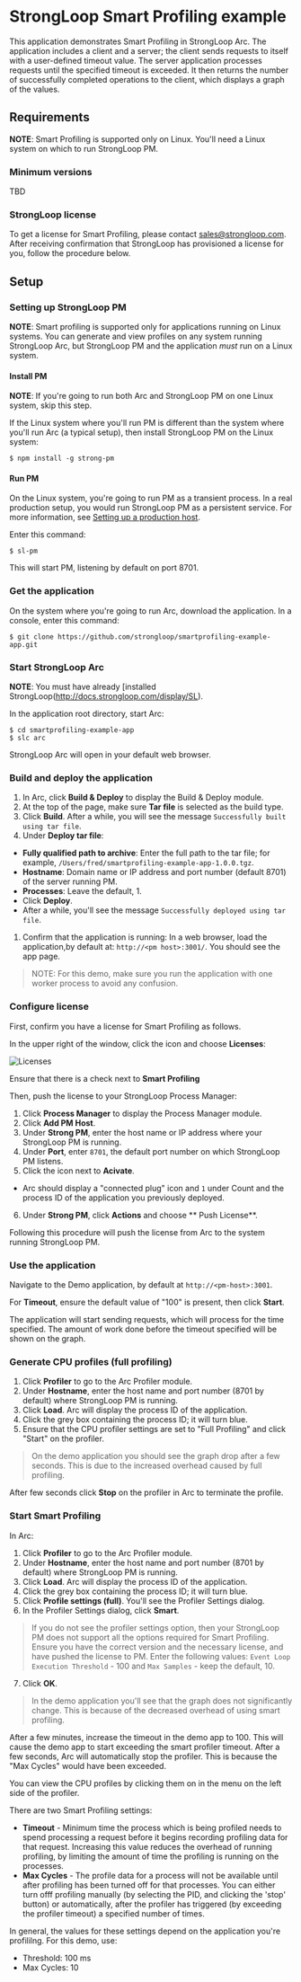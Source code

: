 # StrongLoop Smart Profiling example

This application demonstrates Smart Profiling in StrongLoop Arc. 
The application includes a client and a server; the client sends requests to itself with a 
user-defined timeout value.
The server application processes requests until the specified timeout is exceeded. 
It then returns the number of successfully completed operations to the client, which displays a 
graph of the values.

## Requirements

**NOTE**:  Smart Profiling is supported only on Linux.  You'll need a Linux system on which to run StrongLoop PM.

### Minimum versions

TBD

### StrongLoop license

To get a license for Smart Profiling, please contact sales@strongloop.com.  After receiving confirmation
that StrongLoop has provisioned a license for you, follow the procedure below.

## Setup

### Setting up StrongLoop PM

**NOTE**: Smart profiling is supported only for applications running on Linux systems.  You can generate and view profiles on any system running StrongLoop Arc, but StrongLoop PM and the application _must_ run on a Linux system.

#### Install PM

**NOTE**: If you're going to run both Arc and StrongLoop PM on one Linux system, skip this step.

If the Linux system where you'll run PM is different than the system where you'll run Arc (a typical setup), 
then install StrongLoop PM on the Linux system:

```
$ npm install -g strong-pm
```

#### Run PM

On the Linux system, you're going to run PM as a transient process.
In a real production setup, you would run StrongLoop PM as a persistent service.
For more information, see [Setting up a production host](http://docs.strongloop.com/display/SLC/Setting+up+a+production+host).

Enter this command:
```
$ sl-pm
```

This will start PM, listening by default on port 8701.

### Get the application

On the system where you're going to run Arc, download the application.  In a console, enter this command:

```
$ git clone https://github.com/strongloop/smartprofiling-example-app.git
```

### Start StrongLoop Arc

**NOTE**: You must have already [installed StrongLoop(http://docs.strongloop.com/display/SL).

In the application root directory, start Arc:

```
$ cd smartprofiling-example-app
$ slc arc
```

StrongLoop Arc will open in your default web browser.

### Build and deploy the application

1. In Arc, click **Build & Deploy** to display the Build & Deploy module.
1. At the top of the page, make sure **Tar file** is selected as the build type.  
2. Click **Build**.  After a while, you will see the message `Successfully built using tar file`.
1. Under **Deploy tar file**:
  * **Fully qualified path to archive**: Enter the full path to the tar file; for example, `/Users/fred/smartprofiling-example-app-1.0.0.tgz`.  
  * **Hostname**: Domain name or IP address and port number (default 8701) of the server running PM.
  * **Processes**: Leave the default, 1. 
  * Click **Deploy**.
  * After a while, you'll see the message `Successfully deployed using tar file`.
1. Confirm that the application is running: In a web browser, load the application,by default at: `http://<pm host>:3001/`.  You should see the app page.
  
> NOTE: For this demo, make sure you run the application with one worker process to avoid any confusion.

### Configure license

First, confirm you have a license for Smart Profiling as follows.

In the upper right of the window, click the icon and choose **Licenses**:

![Licenses](http://docs.strongloop.com/download/attachments/6719049/licenses.png?version=3&modificationDate=1436561496670&api=v2)

Ensure that there is a check next to **Smart Profiling**

Then, push the license to your StrongLoop Process Manager:

1. Click **Process Manager** to display the Process Manager module.
2. Click **Add PM Host**.
3. Under **Strong PM**, enter the host name or IP address where your StrongLoop PM is running.
4. Under **Port**, enter `8701`, the default port number on which StrongLoop PM listens.
5. Click the icon next to **Acivate**.
  - Arc should display a "connected plug" icon and `1` under Count and the process ID of the application you previously deployed.
6. Under **Strong PM**, click **Actions** and choose ** Push License**.

Following this procedure will push the license from Arc to the system running StrongLoop PM.

### Use the application

Navigate to the Demo application, by default at `http://<pm-host>:3001`. 

For **Timeout**, ensure the default value of "100" is present, then click **Start**.

The application will start sending requests, which will process for the time
specified. The amount of work done before the timeout specified will be shown
on the graph.

### Generate CPU profiles (full profiling)

1. Click **Profiler** to go to the Arc Profiler module.
2. Under **Hostname**, enter the host name and port number (8701 by default) where StrongLoop PM is running.
3. Click **Load**.  Arc will display the process ID of the application.
4. Click the grey box containing the process ID; it will turn blue.
5.  Ensure that the CPU profiler settings are set to "Full Profiling" and click "Start" on the profiler.

> On the demo application you should see the graph drop after a few seconds.
> This is due to the increased overhead caused by full profiling.

After few seconds click **Stop** on the profiler in Arc to terminate
the profile.

### Start Smart Profiling 

In Arc:

1. Click **Profiler** to go to the Arc Profiler module.
2. Under **Hostname**, enter the host name and port number (8701 by default) where StrongLoop PM is running.
3. Click **Load**.  Arc will display the process ID of the application.
4. Click the grey box containing the process ID; it will turn blue.
5. Click **Profile settings (full)**.  You'll see the Profiler Settings dialog.
6. In the Profiler Settings dialog, click **Smart**.  
> If you do not see the profiler settings option, then your StrongLoop PM does not
> support all the options required for Smart Profiling.
> Ensure you have the correct version and the necessary license, and have pushed the license to PM.
Enter the following values: `Event Loop Execution Threshold` - 100 and `Max Samples` - keep the default, 10.
7. Click **OK**.

> In the demo application you'll see that the graph does not significantly
> change. This is because of the decreased overhead of using smart profiling.

After a few minutes, increase the timeout in the demo app to 100. This will
cause the demo app to start exceeding the smart profiler timeout. After a few
seconds, Arc will automatically stop the profiler. This is because the "Max
Cycles" would have been exceeded.

You can view the CPU profiles by clicking them on in the menu on the left side of
the profiler.

There are two Smart Profiling settings: 
* **Timeout** - Minimum time the process which is being profiled needs to
spend processing a request before it begins recording profiling data for that
request. Increasing this value reduces the overhead of running profiling,
by limiting the amount of time the profiling is running on the processes.
* **Max Cycles** - The profile data for a process will not be available until after profiling has
been turned off for that processes.  You can either turn offf profiling manually 
(by selecting the PID, and clicking the 'stop' button) or 
automatically, after the profiler has triggered (by exceeding the
profiler timeout) a specified number of times.

In general, the values for these settings depend on the application you're profililng.  For this demo, use:

- Threshold: 100 ms
- Max Cycles: 10
